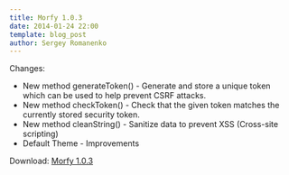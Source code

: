 ```yaml
---
title: Morfy 1.0.3
date: 2014-01-24 22:00
template: blog_post
author: Sergey Romanenko
---
```


Changes:    
* New method generateToken() - Generate and store a unique token which can be used to help prevent CSRF attacks.  
* New method checkToken() - Check that the given token matches the currently stored security token.  
* New method cleanString() - Sanitize data to prevent XSS (Cross-site scripting)  
* Default Theme - Improvements  

Download: [Morfy 1.0.3](https://github.com/Awilum/morfy-cms/archive/v1.0.3.zip)
